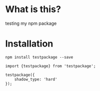 # What is this?

testing my npm package

# Installation

`npm install testpackage --save`

```
import {testpackage} from 'testpackage';

testpackage({
    shadow_type: 'hard'
});
```